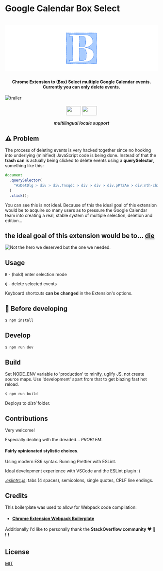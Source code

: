 # Google Calendar Box Select

# ![logo](docs/img/main_logo.png)

<h4 align="center">Chrome Extension to (Box) Select multiple Google Calendar events. Currently you can only delete events. </h4>

![trailer](docs/img/demo.gif)

<h5 align="center">
<img src="https://upload.wikimedia.org/wikipedia/en/thumb/1/12/Flag_of_Poland.svg/320px-Flag_of_Poland.svg.png" height="30" width="48"/> <img src="https://upload.wikimedia.org/wikipedia/commons/thumb/a/ae/Flag_of_the_United_Kingdom.svg/320px-Flag_of_the_United_Kingdom.svg.png" height="30" width="48" />

multilingual locale support

</h5>

## :warning: Problem

The process of deleting events is very hacked together since no hooking into underlying (minified) JavaScript code is being done.
Instead of that the **trash can** is actually being clicked to delete events using a **querySelector**, something like this:

```javascript
document
  .querySelector(
    "#xDetDlg > div > div.Tnsqdc > div > div > div.pPTZAe > div:nth-child(2) > div"
  )
  .click();
```

You can see this is not ideal.
Because of this the ideal goal of this extension would be to acquire so many users as to pressure the Google Calendar team into creating a real, stable system of multiple selection, deletion and edition...

## the ideal goal of this extension would be to... [**die**](https://getyarn.io/yarn-clip/9f143220-ed9d-4525-b4ef-b37fd5413768)

![Not the hero we deserved but the one we needed.](https://i.imgur.com/NN4nmKR.gif)

## Usage

`B` - (hold) enter selection mode

`Q` - delete selected events

Keyboard shortcuts **can be changed** in the Extension's options.

## :construction: Before developing

```bash
$ npm install
```

## Develop

```bash
$ npm run dev
```

## Build

Set NODE_ENV variable to 'production' to minify, uglify JS, not create source maps. Use 'development' apart from that to get blazing fast hot reload.

```bash
$ npm run build
```

Deploys to _dist/_ folder.

## Contributions

Very welcome!

Especially dealing with the dreaded... _PROBLEM_.

#### Fairly opinionated stylistic choices.

Using modern ES6 syntax.
Running Prettier with ESLint.

Ideal development experience with VSCode and the ESLint plugin :)

[_.eslintrc.js_](.eslintrc.js): tabs (4 spaces), semicolons, single quotes, CRLF line endings.

## Credits

This boilerplate was used to allow for Webpack code compilation:

- #### [Chrome Extension Webpack Boilerplate](https://github.com/samuelsimoes/chrome-extension-webpack-boilerplate)

Additionally I'd like to personally thank the **StackOverflow community** :heart: :sparkling_heart: :exclamation: :exclamation:

## License

[MIT](LICENSE)

